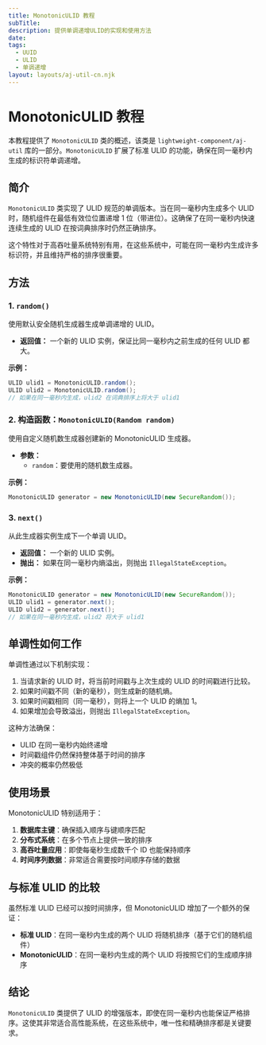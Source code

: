 ```yaml
---
title: MonotonicULID 教程
subTitle: 
description: 提供单调递增ULID的实现和使用方法
date: 
tags:
  - UUID
  - ULID
  - 单调递增
layout: layouts/aj-util-cn.njk
---
```


# MonotonicULID 教程

本教程提供了 `MonotonicULID` 类的概述，该类是 `lightweight-component/aj-util` 库的一部分。`MonotonicULID` 扩展了标准 ULID 的功能，确保在同一毫秒内生成的标识符单调递增。

## 简介

`MonotonicULID` 类实现了 ULID 规范的单调版本。当在同一毫秒内生成多个 ULID 时，随机组件在最低有效位位置递增 1 位（带进位）。这确保了在同一毫秒内快速连续生成的 ULID 在按词典排序时仍然正确排序。

这个特性对于高吞吐量系统特别有用，在这些系统中，可能在同一毫秒内生成许多标识符，并且维持严格的排序很重要。

## 方法

### 1. `random()`

使用默认安全随机生成器生成单调递增的 ULID。

* **返回值：** 一个新的 ULID 实例，保证比同一毫秒内之前生成的任何 ULID 都大。

**示例：**

```java
ULID ulid1 = MonotonicULID.random();
ULID ulid2 = MonotonicULID.random();
// 如果在同一毫秒内生成，ulid2 在词典排序上将大于 ulid1
```

### 2. 构造函数：`MonotonicULID(Random random)`

使用自定义随机数生成器创建新的 MonotonicULID 生成器。

* **参数：**
  * `random`：要使用的随机数生成器。

**示例：**

```java
MonotonicULID generator = new MonotonicULID(new SecureRandom());
```

### 3. `next()`

从此生成器实例生成下一个单调 ULID。

* **返回值：** 一个新的 ULID 实例。
* **抛出：** 如果在同一毫秒内熵溢出，则抛出 `IllegalStateException`。

**示例：**

```java
MonotonicULID generator = new MonotonicULID(new SecureRandom());
ULID ulid1 = generator.next();
ULID ulid2 = generator.next();
// 如果在同一毫秒内生成，ulid2 将大于 ulid1
```

## 单调性如何工作

单调性通过以下机制实现：

1. 当请求新的 ULID 时，将当前时间戳与上次生成的 ULID 的时间戳进行比较。
2. 如果时间戳不同（新的毫秒），则生成新的随机熵。
3. 如果时间戳相同（同一毫秒），则将上一个 ULID 的熵加 1。
4. 如果增加会导致溢出，则抛出 `IllegalStateException`。

这种方法确保：
- ULID 在同一毫秒内始终递增
- 时间戳组件仍然保持整体基于时间的排序
- 冲突的概率仍然极低

## 使用场景

MonotonicULID 特别适用于：

1. **数据库主键**：确保插入顺序与键顺序匹配
2. **分布式系统**：在多个节点上提供一致的排序
3. **高吞吐量应用**：即使每毫秒生成数千个 ID 也能保持顺序
4. **时间序列数据**：非常适合需要按时间顺序存储的数据

## 与标准 ULID 的比较

虽然标准 ULID 已经可以按时间排序，但 MonotonicULID 增加了一个额外的保证：

- **标准 ULID**：在同一毫秒内生成的两个 ULID 将随机排序（基于它们的随机组件）
- **MonotonicULID**：在同一毫秒内生成的两个 ULID 将按照它们的生成顺序排序

## 结论

`MonotonicULID` 类提供了 ULID 的增强版本，即使在同一毫秒内也能保证严格排序。这使其非常适合高性能系统，在这些系统中，唯一性和精确排序都是关键要求。